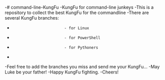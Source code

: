 -# command-line-KungFu
-KungFu for command-line junkeys
-This is a repository to collect the best KungFu for the commandline
-There are several KungFu branches:
-                            - for Linux
-                            - for PowerShell
-                            - for Pythoners
-
-Feel free to add the branches you miss and send me your KungFu...
-May Luke be your father!
-Happy KungFu fighting.
-Cheers!
